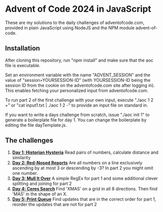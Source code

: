 Advent of Code 2024 in JavaScript
=================================

These are my solutions to the daily challenges of adventofcode.com, provided in plain JavaScript using NodeJS and the NPM module advent-of-code.

Installation
------------

After cloning this repository, run "npm install" and make sure that the aoc file is executable.

Set an environment variable with the name "ADVENT_SESSION" and the value of "session=YOURSESSION-ID" (with YOURSESSION-ID being the session ID from the cookie on the adventofcode.com site after logging in). This enables fetching your personalized input from adventofcode.com.

To run part 2 of the first challenge with your own input, execute "./aoc 1 2 +" or "cat input1.txt | ./aoc 1 2 -" to provide an input file on standard in.

If you want to write a days challenge from scratch, issue "./aoc init 1" to generate a boilerplate file for day 1. You can change the boilerplate by editing the file dayTemplate.js.

The challenges
--------------

1. **[Day 1: Historian Hysteria](day01.js)** Read pairs of numbers, calculate distance and similarity
2. **[Day 2: Red-Nosed Reports](day02.js)** Are all numbers on a line exclusively ascending by at most 3 or descending by -3? In part 2 you might omit one number.
3. **[Day 3: Mull It Over](day03.js)** A simple RegEx for part 1 and some additional clever splitting and joining for part 2
4. **[Day 4: Ceres Search](day04.js)** Find 'XMAS' on a grid in all 8 directions. Then find 'MAS' in the shape of an X.
5. **[Day 5: Print Queue](day05.js)** Find updates that are in the correct order for part 1, reorder the updates that are not for part 2
